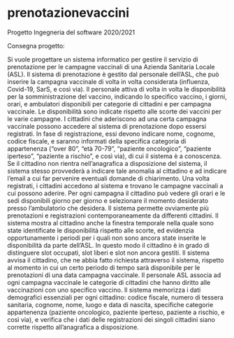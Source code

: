 # prenotazionevaccini

Progetto Ingegneria del software 2020/2021

Consegna progetto:

Si vuole progettare un sistema informatico per gestire il servizio di prenotazione per le campagne vaccinali di una Azienda Sanitaria Locale (ASL).
Il sistema di prenotazione è gestito dal personale dell’ASL, che può inserire la campagna vaccinale di volta in volta considerata (influenza, Covid-19, SarS, e così via). Il personale attiva di volta in volta le disponibilità per la somministrazione del vaccino, indicando lo specifico vaccino, i giorni, orari, e ambulatori disponibili per categorie di cittadini e per campagna vaccinale. Le disponibilità sono indicate rispetto alle scorte dei vaccini per le varie campagne.
I cittadini che aderiscono ad una certa campagna vaccinale possono accedere al sistema di prenotazione dopo essersi registrati. In fase di registrazione, essi devono indicare nome, cognome, codice fiscale, e saranno informati della specifica categoria di appartenenza (“over 80”, “età 70-79”, “paziente oncologico”, “paziente iperteso”, “paziente a rischio”, e così via), di cui il sistema è a conoscenza. Se il cittadino non rientra nell’anagrafica a disposizione del sistema, il sistema stesso provvederà a indicare tale anomalia al cittadino e ad indicare l’email a cui far pervenire eventuali domande di chiarimento.
Una volta registrati, i cittadini accedono al sistema e trovano le campagne vaccinali a cui possono aderire. Per ogni campagna il cittadino può vedere gli orari e le sedi disponibili giorno per giorno e selezionare il momento desiderato presso l’ambulatorio che desidera. Il sistema permette ovviamente più prenotazioni e registrazioni contemporaneamente da differenti cittadini.
Il sistema mostra al cittadino anche la finestra temporale nella quale sono state identificate le disponibilità rispetto alle scorte, ed evidenzia opportunamente i periodi per i quali non sono ancora state inserite le disponibilità da parte dell’ASL. In questo modo il cittadino è in grado di distinguere slot occupati, slot liberi e slot non ancora gestiti. Il sistema avvisa il cittadino, che ne abbia fatto richiesta attraverso il sistema, rispetto al momento in cui un certo periodo di tempo sarà disponibile per le prenotazioni di una data campagna vaccinale.
Il personale ASL associa ad ogni campagna vaccinale le categorie di cittadini che hanno diritto alle vaccinazioni con uno specifico vaccino.
Il sistema memorizza i dati demografici essenziali per ogni cittadino: codice fiscale, numero di tessera sanitaria, cognome, nome, luogo e data di nascita, specifiche categorie appartenenza (paziente oncologico, paziente iperteso, paziente a rischio, e così via), e verifica che i dati delle registrazioni dei singoli cittadini siano corrette rispetto all’anagrafica a disposizione.

